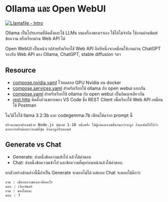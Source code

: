 # Ollama และ Open WebUI

[![Llamafile - Intro](https://img.youtube.com/vi/p5OM3nuf09M/0.jpg)](https://youtu.be/p5OM3nuf09M?si=3qD5CA8zzpB4nRBi "Open WebUI+Ollama ทำ AI ส่วนตัวสำหรับนักพัฒนา")

Ollama เป็นโปรแกรมที่ติดตั้งและใช้ LLMs บนเครื่องของเราเอง ใช้ได้ไม่จำกัด ใช้งานผ่านพิมพ์ข้อความ หรือเรียกผ่าน Web API ได้

Open WebUI เป็นหน้าเวปสำหรับเรียกใช้ Web API อีกทีหนึ่งจะเหมือนใช้งานผ่าน ChatGPT รองรับ Web API ของ Ollama, ChatGPT,  stable diffusion ฯลฯ


## Resource
- [compose.nvidia.yaml](./compose.nvidia.yaml) ไว้ทดสอบ GPU Nvidia บน docker
- [compose.services.yaml](./compose.services.yaml) สำหรับเรียกใช้ ollama กับ open webui แยกกัน
- [compose.yaml](./compose.yaml) สำหรับเรียกใช้ ollama กับ open webui เป็นอิมเมจเดียวกัน
- [rest.http](./rest.http) ติดตั้งส่วนขยายของ VS Code ชื่อ REST Client เพื่อเรียกใช้ Web API เหมือนใช้ Postman


ในวีดีโอใช้  llama 3.2:3b และ codegemma:7b เขียนโค้ดจาก prompt นี้
```
สร้างเกมเดาตัวเลขด้วย Node.js สุ่มเลข 1-10 หนึ่งครั้ง ให้ผู้เล่นเดาเลขนั้นจนกว่าจะถูก ถ้าเดาผิดให้ใบ้ว่ามากกว่าหรือน้อยกว่าเลขที่สุ่ม ถ้าเดาถูกก็จบเกมส์
```
## Generate vs Chat
- Generate: ส่งหนึ่งข้อความเข้าไป แล้วได้คำตอบ
- Chat: ส่งหนึ่งข้อความเข้าไป และข้อความที่คุยก่อนหน้าแล้วได้คำตอบ.

ยกตัวอย่างด้านล่างนี้นี้ถ้าเป็น Generate จะตอบไม่ได้ แต่แบบ Chat จะตอบได้ดีกว่า
```
ถาม : เมืองหลวงของลาวคืออะไร
ตอบ : เวียงจันทร์
ถาม : ของไทยละ
ตอบ : ?
```

